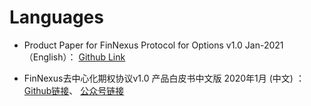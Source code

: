 # Languages


+ Product Paper for FinNexus Protocol for Options v1.0 Jan-2021 （English）： [Github Link](https://github.com/FinNexus/Pdfs/blob/master/Product%20Paper%20for%20FinNexus%20Protocol%20for%20Options%20v1.0%20%20Jan-2021.pdf)  

+ FinNexus去中心化期权协议v1.0 产品白皮书中文版 2020年1月 (中文) ：  [Github链接](https://github.com/FinNexus/Pdfs/blob/master/FinNexus%E5%8E%BB%E4%B8%AD%E5%BF%83%E5%8C%96%E6%9C%9F%E6%9D%83%E5%8D%8F%E8%AE%AE%20v1.0%E4%BA%A7%E5%93%81%E7%99%BD%E7%9A%AE%E4%B9%A6%20Jan-2020.pdf)、 [公众号链接](https://mp.weixin.qq.com/s/C84NGrO-oNDebO-uXunTqA)
